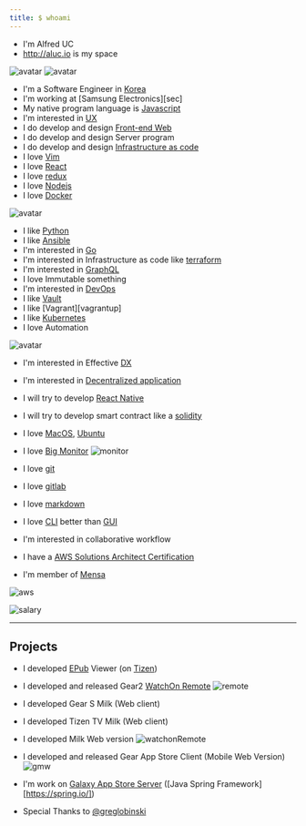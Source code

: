 ```yaml
---
title: $ whoami
---
```


- I'm Alfred UC
- http://aluc.io is my space

![avatar](./newavatar.jpg)
![avatar](./cutphoto.png)

- I'm a Software Engineer in [Korea][korea]
- I'm working at [Samsung Electronics][sec]
- My native program language is [Javascript][awesome_js]
- I'm interested in [UX][ux]
- I do develop and design [Front-end Web][frontend_web]
- I do develop and design Server program
- I do develop and design [Infrastructure as code][iac]
- I love [Vim][vim]
- I love [React][reactjs]
- I love [redux][redux]
- I love [Nodejs][nodejs]
- I love [Docker][docker]

![avatar](./keynote1.jpg)

- I like [Python][python]
- I like [Ansible][ansible]
- I'm interested in [Go][go]
- I'm interested in Infrastructure as code like [terraform][terraform]
- I'm interested in [GraphQL][graphql]
- I love Immutable something
- I'm interested in [DevOps][devops]
- I like [Vault][vault]
- I like [Vagrant][vagrantup]
- I like [Kubernetes][kube]
- I love Automation

![avatar](./keynote2.jpg)

- I'm interested in Effective [DX][dx]
- I'm interested in [Decentralized application][dapp]
- I will try to develop [React Native][reactnative]
- I will try to develop smart contract like a [solidity][solidity]

- I love [MacOS][macos], [Ubuntu][ubuntu]
- I love [Big Monitor][big_monitor]
![monitor](./monitor.jpg)

- I love [git][git]
- I love [gitlab][gitlab]
- I love [markdown][md]
- I love [CLI][cli] better than [GUI][gui]
- I'm interested in collaborative workflow

- I have a [AWS Solutions Architect Certification][aws_certi]
- I'm member of [Mensa][mensa]

![aws](./mensa-aws.jpg)

![salary](./salary.png)

---

## Projects

- I developed [EPub][epub] Viewer (on [Tizen][tizen])

- I developed and released Gear2 [WatchOn Remote][watchon]
![remote](./watchonRemote.jpg)

- I developed Gear S Milk (Web client)
- I developed Tizen TV Milk (Web client)
- I developed Milk Web version
![watchonRemote](./milkweb.jpg)

- I developed and released Gear App Store Client (Mobile Web Version)
![gmw](./gmw.png)

- I'm work on [Galaxy App Store Server][gas] ([Java Spring Framework][https://spring.io/])

- Special Thanks to [@greglobinski][greglobinski]

[greglobinski]: https://twitter.com/greglobinski
[mensa]: http://www.mensa.org/
[aws_certi]: https://aws.amazon.com/certification/certified-solutions-architect-associate/
[sed]: https://www.samsung.com/sec/aboutsamsung/home/
[korea]: https://en.wikipedia.org/wiki/Korea
[nodejs]: https://nodejs.org/
[reactjs]: https://reactjs.org/
[vim]: https://www.vim.org/
[docker]: https://www.docker.com/
[python]: https://www.python.org/
[kube]: https://kubernetes.io/
[ansible]: https://www.ansible.com/
[go]: https://golang.org/
[terraform]: https://www.terraform.io/
[dx]: http://everydeveloper.com/developer-experience/
[epub]: https://en.wikipedia.org/wiki/EPUB
[gas]: https://www.samsung.com/global/galaxy/apps/galaxy-apps/
[watchon]: https://www.iotgadgets.com/2014/04/tizen-samsung-gear-2-watchon-remote-app-now-ready-control-airconditioner/
[watchon_manual]: https://www.manualslib.com/manual/754923/Samsung-Gear-2.html?page=59#manual
[devops]: http://aluc.io/slide-docker-devops/
[graphql]: https://graphql.org/
[redux]: https://redux.js.org/
[vault]: https://www.vaultproject.io/
[vagrant]: http://vagrantup.com/
[reactnative]: https://facebook.github.io/react-native/
[dapp]: https://en.wikipedia.org/wiki/Decentralized_application
[solidity]: https://solidity.readthedocs.io/
[ubuntu]: https://www.ubuntu.com/
[macos]: https://www.apple.com/lae/macos/
[big_monitor]: https://www.samsung.com/us/computing/monitors/curved/34-ultra-wide-curved-screen-monitor-ls34e790cns-za/
[awesome_js]: https://github.com/sorrycc/awesome-javascript
[ux]: https://en.wikipedia.org/wiki/User_experience
[frontend_web]: https://en.wikipedia.org/wiki/Front-end_web_development
[iac]: https://en.wikipedia.org/wiki/Infrastructure_as_Code
[md]: https://en.wikipedia.org/wiki/Markdown
[git]: https://git-scm.com/
[gitlab]: https://gitlab.com/
[cli]: https://en.wikipedia.org/wiki/Command-line_interface
[gui]: https://en.wikipedia.org/wiki/Graphical_user_interface
[tizen]: https://www.tizen.org/
